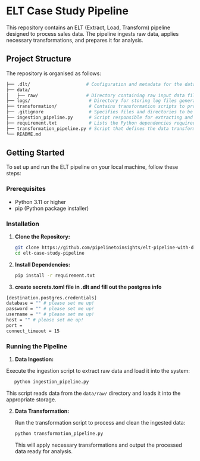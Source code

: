 # ELT Case Study Pipeline

This repository contains an ELT (Extract, Load, Transform) pipeline designed to process sales data. The pipeline ingests raw data, applies necessary transformations, and prepares it for analysis.

## Project Structure

The repository is organised as follows:

```bash
├── .dlt/                     # Configuration and metadata for the data loading tool (dlt)
├── data/
│   ├── raw/                  # Directory containing raw input data files
├── logs/                      # Directory for storing log files generated during pipeline execution
├── transformation/            # Contains transformation scripts to process raw data
├── .gitignore                 # Specifies files and directories to be ignored by Git
├── ingestion_pipeline.py      # Script responsible for extracting and loading data into the system
├── requirement.txt            # Lists the Python dependencies required for the project
├── transformation_pipeline.py # Script that defines the data transformation processes
└── README.md 
```

## Getting Started

To set up and run the ELT pipeline on your local machine, follow these steps:

### Prerequisites

- Python 3.11 or higher
- pip (Python package installer)

### Installation

1. **Clone the Repository:**

   ```bash
   git clone https://github.com/pipelinetoinsights/elt-pipeline-with-dlt-and-dbt.git
   cd elt-case-study-pipeline
   ```

2. **Install Dependencies:**

   ```bash
   pip install -r requirement.txt
   ```
3. **create secrets.toml file in .dlt and fill out the postgres info**

```bash
[destination.postgres.credentials]
database = "" # please set me up!
password = "" # please set me up!
username = "" # please set me up!
host = "" # please set me up!
port = 
connect_timeout = 15

   ```
### Running the Pipeline

1. **Data Ingestion:**

Execute the ingestion script to extract raw data and load it into the system:

```bash
   python ingestion_pipeline.py
```
   This script reads data from the `data/raw/` directory and loads it into the appropriate storage.

2. **Data Transformation:**

   Run the transformation script to process and clean the ingested data:

   ```bash
   python transformation_pipeline.py
   ```
   This will apply necessary transformations and output the processed data ready for analysis.
